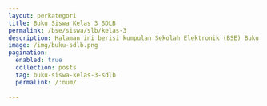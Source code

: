 ```yaml
---
layout: perkategori
title: Buku Siswa Kelas 3 SDLB
permalink: /bse/siswa/slb/kelas-3
description: Halaman ini berisi kumpulan Sekolah Elektronik (BSE) Buku Siswa Satuan Pendidikan SDLB Kelas 3.
image: /img/buku-sdlb.png
pagination: 
  enabled: true
  collection: posts
  tag: buku-siswa-kelas-3-sdlb
  permalink: /:num/
  
---
```

